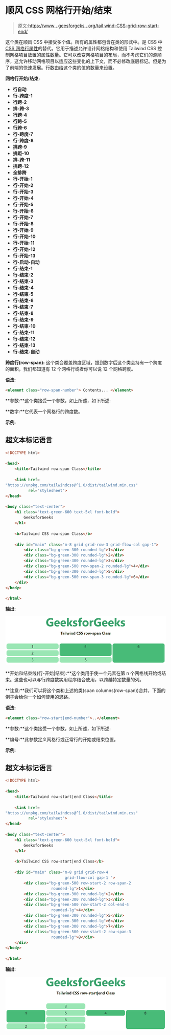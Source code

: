 # 顺风 CSS 网格行开始/结束

> 原文:[https://www . geesforgeks . org/tail wind-CSS-grid-row-start-end/](https://www.geeksforgeeks.org/tailwind-css-grid-row-start-end/)

这个类在顺风 CSS 中接受多个值。所有的属性都包含在类的形式中。是 CSS 中 [CSS 网格行属性](https://www.geeksforgeeks.org/css-grid-row-property/)的替代。它用于描述允许设计网格结构和使用 Tailwind CSS 控制网格项目放置的属性数量。它可以改变网格项目的布局，而不考虑它们的源顺序，这允许移动网格项目以适应这些变化的上下文，而不必修改底层标记。但是为了前端的快速发展。行数由给这个类的值的数量来设置。

**网格行开始/结束:**

*   **行自动**
*   **行-跨度-1**
*   **行跨-2**
*   **排-跨-3**
*   **行跨-4**
*   **行跨-5**
*   **行跨-6**
*   **行-跨度-7**
*   **行-跨度-8**
*   **排跨-9**
*   **排距-10**
*   **排-跨-11**
*   **排跨-12**
*   **全排跨**
*   **行-开始-1**
*   **行-开始-2**
*   **行-开始-3**
*   **行-开始-4**
*   **行-开始-5**
*   **行-开始-6**
*   **行-开始-7**
*   **行-开始-8**
*   **行-开始-9**
*   **行-开始-10**
*   **行-开始-11**
*   **行-开始-12**
*   **行-开始-13**
*   **行-启动-自动**
*   **行-结束-1**
*   **行-结束-2**
*   **行-结束-3**
*   **行-结束-4**
*   **行-结束-5**
*   **行-结束-6**
*   **行-结束-7**
*   **行-结束-8**
*   **行-结束-9**
*   **行-结束-10**
*   **行-结束-11**
*   **行-结束-12**
*   **行-结束-13**
*   **行-结束-自动**

**跨度行(row-span):** 这个类会覆盖跨度区域，提到数字后这个类会持有一个跨度的面积，我们都知道有 12 个网格行或者你可以说 12 个网格跨度。

**语法:**

```html
<element class="row-span-number"> Contents... </element>
```

**参数:**这个类接受一个参数，如上所述，如下所述:

**数字:**它代表一个网格行的跨度数。

**示例:**

## 超文本标记语言

```html
<!DOCTYPE html>

<head> 
    <title>Tailwind row-span Class</title> 

    <link href=
"https://unpkg.com/tailwindcss@^1.0/dist/tailwind.min.css" 
          rel="stylesheet"> 
</head> 

<body class="text-center"> 
    <h1 class="text-green-600 text-5xl font-bold">
        GeeksforGeeks
    </h1> 

    <b>Tailwind CSS row-span Class</b> 

    <div id="main" class="m-8 grid grid-row-3 grid-flow-col gap-1"> 
        <div class="bg-green-300 rounded-lg">1</div> 
        <div class="bg-green-300 rounded-lg">2</div> 
        <div class="bg-green-300 rounded-lg">3</div> 
        <div class="bg-green-500 row-span-2 rounded-lg">4</div> 
        <div class="bg-green-300 rounded-lg">5</div> 
        <div class="bg-green-500 row-span-3 rounded-lg">6</div> 
    </div> 
</body> 

</html>
```

**输出:**

![](img/4c391cb40adb65fa83e439b42187471b.png)

**开始和结束线(行-开始|结束):**这个类用于使一个元素在第 n 个网格线开始或结束。这些也可以与行跨度数实用程序结合使用，以跨越特定数量的列。

**注意:**我们可以将这个类和上述的类(span columns(row-span))合并，下面的例子会给你一个如何使用的思路。

**语法:**

```html
<element class="row-start|end-number">..</element>
```

**参数:**这个类接受一个参数，如上所述，如下所述:

**编号:**此参数定义网格行或正常行的开始或结束位置。

**示例:**

## 超文本标记语言

```html
<!DOCTYPE html> 

<head> 
    <title>Tailwind row-start|end Class</title> 

    <link href=
"https://unpkg.com/tailwindcss@^1.0/dist/tailwind.min.css" 
          rel="stylesheet"> 
</head> 

<body class="text-center"> 
    <h1 class="text-green-600 text-5xl font-bold">
        GeeksforGeeks
    </h1> 

    <b>Tailwind CSS row-start|end Class</b> 

    <div id="main" class="m-8 grid grid-row-4 
                          grid-flow-col gap-1 "> 
        <div class="bg-green-500 row-start-2 row-span-2 
                    rounded-lg">1</div> 
        <div class="bg-green-300 rounded-lg">2</div> 
        <div class="bg-green-300 rounded-lg">3</div> 
        <div class="bg-green-500 row-start-2 col-end-4 
                    rounded-lg">4</div> 
        <div class="bg-green-300 rounded-lg">5</div> 
        <div class="bg-green-300 rounded-lg">6</div> 
        <div class="bg-green-300 rounded-lg">7</div> 
        <div class="bg-green-500 row-start-2 row-span-3 
                    rounded-lg">8</div>
    </div> 
</body> 

</html>
```

**输出:**

![](img/911157c82ce2410a541d290d28fee39b.png)
